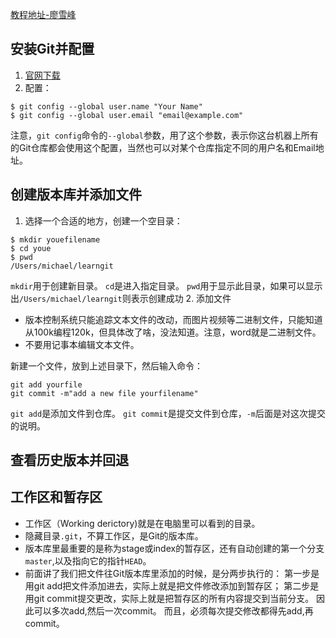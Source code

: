 [教程地址-廖雪峰](https://www.liaoxuefeng.com/wiki/0013739516305929606dd18361248578c67b8067c8c017b000)

## 安装Git并配置
1. [官网下载](https://git-scm.com/downloads) 
2. 配置：
```
$ git config --global user.name "Your Name"
$ git config --global user.email "email@example.com"
```
注意，`git config`命令的`--global`参数，用了这个参数，表示你这台机器上所有的Git仓库都会使用这个配置，当然也可以对某个仓库指定不同的用户名和Email地址。

## 创建版本库并添加文件
1. 选择一个合适的地方，创建一个空目录：
```
$ mkdir youefilename
$ cd youe
$ pwd
/Users/michael/learngit
```
`mkdir`用于创建新目录。
`cd`是进入指定目录。
`pwd`用于显示此目录，如果可以显示出`/Users/michael/learngit`则表示创建成功
2. 添加文件

* 版本控制系统只能追踪文本文件的改动，而图片视频等二进制文件，只能知道从100k编程120k，但具体改了啥，没法知道。注意，word就是二进制文件。
* 不要用记事本编辑文本文件。

新建一个文件，放到上述目录下，然后输入命令：
```
git add yourfile
git commit -m"add a new file yourfilename"
```
`git add`是添加文件到仓库。
`git commit`是提交文件到仓库，`-m`后面是对这次提交的说明。

## 查看历史版本并回退


## 工作区和暂存区
* 工作区（Working derictory)就是在电脑里可以看到的目录。
* 隐藏目录`.git`，不算工作区，是Git的版本库。
* 版本库里最重要的是称为stage或index的暂存区，还有自动创建的第一个分支`master`,以及指向它的指针`HEAD`。
* 前面讲了我们把文件往Git版本库里添加的时候，是分两步执行的：
第一步是用git add把文件添加进去，实际上就是把文件修改添加到暂存区；
第二步是用git commit提交更改，实际上就是把暂存区的所有内容提交到当前分支。
因此可以多次add,然后一次commit。
而且，必须每次提交修改都得先add,再commit。

